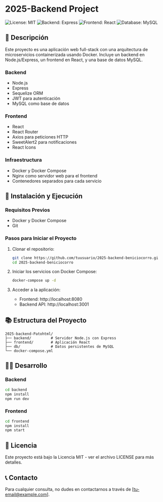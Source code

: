 # 2025-Backend Project

![License: MIT](https://img.shields.io/badge/License-MIT-yellow.svg)
![Backend: Express](https://img.shields.io/badge/Backend-Express-green)
![Frontend: React](https://img.shields.io/badge/Frontend-React-blue)
![Database: MySQL](https://img.shields.io/badge/Database-MySQL-orange)

## 📝 Descripción

Este proyecto es una aplicación web full-stack con una arquitectura de microservicios containerizada usando Docker. Incluye un backend en Node.js/Express, un frontend en React, y una base de datos MySQL.

### Backend
- Node.js
- Express
- Sequelize ORM
- JWT para autenticación
- MySQL como base de datos

### Frontend
- React
- React Router
- Axios para peticiones HTTP
- SweetAlert2 para notificaciones
- React Icons

### Infraestructura
- Docker y Docker Compose
- Nginx como servidor web para el frontend
- Contenedores separados para cada servicio

## 🚀 Instalación y Ejecución

### Requisitos Previos
- Docker y Docker Compose
- Git

### Pasos para Iniciar el Proyecto

1. Clonar el repositorio:
   ```bash
   git clone https://github.com/tuusuario/2025-backend-beniciocorro.git
   cd 2025-backend-beniciocorro
   ```

2. Iniciar los servicios con Docker Compose:
   ```bash
   docker-compose up -d
   ```

3. Acceder a la aplicación:
   - Frontend: http://localhost:8080
   - Backend API: http://localhost:3001

## 📚 Estructura del Proyecto

```
2025-backend-Patohtml/
├── backend/         # Servidor Node.js con Express
├── frontend/        # Aplicación React
├── db/              # Datos persistentes de MySQL
└── docker-compose.yml
```

## 👨‍💻 Desarrollo

### Backend
```bash
cd backend
npm install
npm run dev
```

### Frontend
```bash
cd frontend
npm install
npm start
```

## 📜 Licencia

Este proyecto está bajo la Licencia MIT - ver el archivo LICENSE para más detalles.

## 📞 Contacto

Para cualquier consulta, no dudes en contactarnos a través de [tu-email@example.com].
